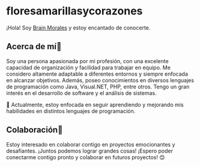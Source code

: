 # floresamarillasycorazones

¡Hola! Soy [Brain Morales]() y estoy encantado de conocerte.

## Acerca de mí👀
Soy una persona apasionada por mi profesión, con una excelente capacidad de organización y facilidad para trabajar en equipo. Me considero altamente adaptable a diferentes entornos y siempre enfocada en alcanzar objetivos. Además, poseo conocimientos en diversos lenguajes de programación como Java, Visual.NET, PHP, entre otros. Tengo un gran interés en el desarrollo de software y el análisis de sistemas.

🌱 Actualmente, estoy enfocada en seguir aprendiendo y mejorando mis habilidades en distintos lenguajes de programación.

## Colaboración💞
Estoy interesado en colaborar contigo en proyectos emocionantes y desafiantes. ¡Juntos podemos lograr grandes cosas!
¡Espero poder conectarme contigo pronto y colaborar en futuros proyectos! 😊

